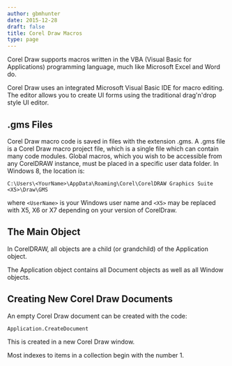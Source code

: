 ```yaml
---
author: gbmhunter
date: 2015-12-28
draft: false
title: Corel Draw Macros
type: page
---
```


Corel Draw supports macros written in the VBA (Visual Basic for Applications) programming language, much like Microsoft Excel and Word do.

Corel Draw uses an integrated Microsoft Visual Basic IDE for macro editing. The editor allows you to create UI forms using the traditional drag'n'drop style UI editor.

## .gms Files

Corel Draw macro code is saved in files with the extension .gms. A .gms file is a Corel Draw macro project file, which is a single file which can contain many code modules. Global macros, which you wish to be accessible from any CorelDRAW instance, must be placed in a specific user data folder. In Windows 8, the location is:
    
```text
C:\Users\<YourName>\AppData\Roaming\Corel\CorelDRAW Graphics Suite <X5>\Draw\GMS
```

where `<UserName>` is your Windows user name and `<X5>` may be replaced with X5, X6 or X7 depending on your version of CorelDraw.

## The Main Object

In CorelDRAW, all objects are a child (or grandchild) of the Application object.

The Application object contains all Document objects as well as all Window objects.

## Creating New Corel Draw Documents

An empty Corel Draw document can be created with the code:

`Application.CreateDocument`

This is created in a new Corel Draw window.

Most indexes to items in a collection begin with the number 1.

